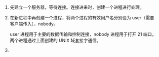 1. 先建立一个服务器，等待连接。连接进来时，创建一个进程进行处理。

2. 在新进程中再创建一个进程，将两个进程的有效用户名分别设为 user（需要客户端传入），nobody。 

	user 进程用于主要的数据传输和控制连接，nobody 进程用于打开 21 端口。两个进程通过上面创建的 UNIX 域套接字通信。

3. 